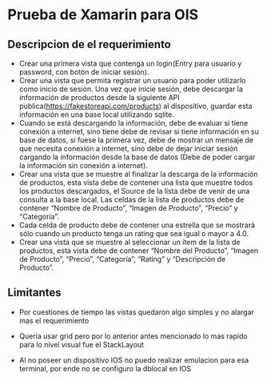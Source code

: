 # Prueba de Xamarin para OIS

## Descripcion de el requerimiento

- Crear una primera vista que contenga un login(Entry para usuario y password, con botón de
iniciar sesión).
- Crear una vista que permita registrar un usuario para poder utilizarlo como inicio de sesión.
Una vez que inicie sesión, debe descargar la información de productos desde la siguiente API
publica(https://fakestoreapi.com/products) al dispositivo, guardar esta información en una base
local utilizando sqlite.
- Cuando se está descargando la información, debe de evaluar si tiene conexión a internet, sino
tiene debe de revisar si tiene información en su base de datos, si fuese la primera vez, debe de
mostrar un mensaje de que necesita conexión a internet, sino debe de dejar iniciar sesión
cargando la información desde la base de datos (Debe de poder cargar la información sin
conexión a internet).
- Crear una vista que se muestre al finalizar la descarga de la información de productos, esta vista
debe de contener una lista que muestre todos los productos descargados, el Source de la lista
debe de venir de una consulta a la base local.
Las celdas de la lista de productos debe de contener “Nombre de Producto”, “Imagen de
Producto”, “Precio” y “Categoría”.
- Cada celda de producto debe de contener una estrella que se mostrará sólo cuando un producto
tenga un rating que sea igual o mayor a 4.0.
- Crear una vista que se muestre al seleccionar un ítem de la lista de productos, esta vista debe de
contener “Nombre del Producto”, “Imagen de Producto”, “Precio”, “Categoría”, “Rating” y
“Descripción de Producto”.

## Limitantes

- Por cuestiones de tiempo las vistas quedaron algo simples y no alargar mas el requerimiento

- Queria usar grid pero por lo anterior antes mencionado lo mas rapido para lo nivel visual fue el StackLayout


- Al no poseer un dispositivo IOS no puedo realizar emulacion para esa terminal, por ende no se configuro la dblocal en IOS
